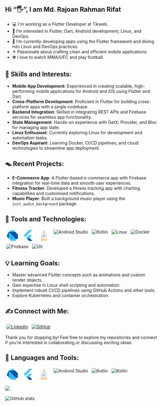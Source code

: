 ## Hi “🖐️”, I am Md. Rajoan Rahman Rifat

- 💻 I'm working as a Flutter Developer at Tikweb.
- 👀 I’m interested in Flutter, Dart, Android development, Linux, and DevOps.
- 🌱 I’m currently developing apps using the Flutter framework and diving into Linux and DevOps practices.
- ⚜️ Passionate about crafting clean and efficient mobile applications.
- ⚽ I love to watch MMA/UFC and play football.

## 🫠️ Skills and Interests:
- **Mobile App Development**: Experienced in creating scalable, high-performing mobile applications for Android and iOS using Flutter and Dart.
- **Cross-Platform Development**: Proficient in Flutter for building cross-platform apps with a single codebase.
- **Backend Integration**: Skilled in integrating REST APIs and Firebase services for seamless app functionality.
- **State Management**: Hands-on experience with GetX, Provider, and Bloc for managing app state.
- **Linux Enthusiast**: Currently exploring Linux for development and automation tasks.
- **DevOps Aspirant**: Learning Docker, CI/CD pipelines, and cloud technologies to streamline app deployment.

## 🪤 Recent Projects:
- **E-Commerce App**: A Flutter-based e-commerce app with Firebase integration for real-time data and smooth user experiences.
- **Fitness Tracker**: Developed a fitness tracking app with charting capabilities and customised notifications.
- **Music Player**: Built a background music player using the `just_audio_background` package.

## 🔧 Tools and Technologies:
<p align="start">
  <img src="https://raw.githubusercontent.com/github/explore/80688e429a7d4ef2fca1e82350fe8e3517d3494d/topics/dart/dart.png" alt="Dart" height="40" style="vertical-align:top; margin:4px">
  <img src="https://raw.githubusercontent.com/github/explore/80688e429a7d4ef2fca1e82350fe8e3517d3494d/topics/flutter/flutter.png" alt="Flutter" height="40" style="vertical-align:top; margin:4px">
  <img src="https://raw.githubusercontent.com/github/explore/80688e429a7d4ef2fca1e82350fe8e3517d3494d/topics/java/java.png" alt="Java" height="40" style="vertical-align:top; margin:4px">
  <img src="https://user-images.githubusercontent.com/60685715/127171045-689266f5-1bc3-41c1-88dc-976057ea6100.png" alt="Android Studio" height="40" style="vertical-align:top; margin:4px">
  <img src="https://user-images.githubusercontent.com/60685715/127171537-f3e0e76d-b90b-4c4b-8e78-a891c2c9a75c.png" alt="Kotlin" height="40" style="vertical-align:top; margin:4px">
  <img src="https://user-images.githubusercontent.com/60685715/127276250-eb92b42d-e699-42f3-aa4d-c66b03df1057.png" alt="Linux" height="40" style="vertical-align:top; margin:4px">
  <img src="https://cdn.jsdelivr.net/gh/devicons/devicon/icons/docker/docker-original-wordmark.svg" alt="Docker" height="40" style="vertical-align:top; margin:4px">
  <img src="https://cdn.jsdelivr.net/gh/devicons/devicon/icons/firebase/firebase-plain-wordmark.svg" alt="Firebase" height="40" style="vertical-align:top; margin:4px">
  <img src="https://cdn.jsdelivr.net/gh/devicons/devicon/icons/git/git-original.svg" alt="Git" height="40" style="vertical-align:top; margin:4px">
</p>

## 💡 Learning Goals:
- Master advanced Flutter concepts such as animations and custom render objects.
- Gain expertise in Linux shell scripting and automation.
- Implement robust CI/CD pipelines using GitHub Actions and other tools.
- Explore Kubernetes and container orchestration.

## ✍️ Connect with Me:
<p align="start">
  <a href="https://www.linkedin.com/in/md-rajoan-rahman-rifat"><img src="https://cdn.jsdelivr.net/gh/devicons/devicon/icons/linkedin/linkedin-original.svg" alt="LinkedIn" height="40" style="vertical-align:top; margin:4px"></a>
  <a href="https://github.com/your-github-username"><img src="https://cdn.jsdelivr.net/gh/devicons/devicon/icons/github/github-original.svg" alt="GitHub" height="40" style="vertical-align:top; margin:4px"></a>
</p>

Thank you for stopping by! Feel free to explore my repositories and connect if you’re interested in collaborating or discussing exciting ideas.



## 🧰 Languages and Tools:
<p align="start">
<img src="https://raw.githubusercontent.com/github/explore/80688e429a7d4ef2fca1e82350fe8e3517d3494d/topics/dart/dart.png" alt="Python" height="40" style="vertical-align:top; margin:4px">
<img src="https://raw.githubusercontent.com/github/explore/80688e429a7d4ef2fca1e82350fe8e3517d3494d/topics/flutter/flutter.png" alt="Javascript" height="40" style="vertical-align:top; margin:4px">
<img src="https://raw.githubusercontent.com/github/explore/80688e429a7d4ef2fca1e82350fe8e3517d3494d/topics/java/java.png" alt="VS Code" height="40" style="vertical-align:top; margin:4px">
<img src="https://user-images.githubusercontent.com/60685715/127171045-689266f5-1bc3-41c1-88dc-976057ea6100.png" alt="Android Studio" height="40" style="vertical-align:top; margin:4px">
<img src="https://user-images.githubusercontent.com/60685715/127171537-f3e0e76d-b90b-4c4b-8e78-a891c2c9a75c.png" alt="Kotlin" height="40" style="vertical-align:top; margin:4px">
<img src="https://user-images.githubusercontent.com/60685715/127276250-eb92b42d-e699-42f3-aa4d-c66b03df1057.png" alt="Kotlin" height="50" style="vertical-align:top; margin:4px">
</p>

![](https://visitor-badge.laobi.icu/badge?page_id=rajoanrahman100.rajoanrahman100)

![GitHub stats](https://github-readme-stats.vercel.app/api?username=rajoanrahman100&show_icons=true&theme=radical&count_private=true)





<!---
rajoanrahman100/rajoanrahman100 is a ✨ special ✨ repository because its `README.md` (this file) appears on your GitHub profile.
You can click the Preview link to take a look at your changes.
--->
